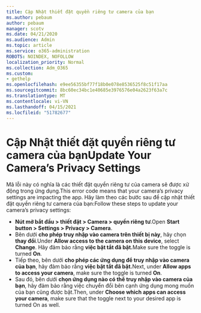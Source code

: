 ```yaml
---
title: Cập Nhật thiết đặt quyền riêng tư camera của bạn
ms.author: pebaum
author: pebaum
manager: scotv
ms.date: 04/21/2020
ms.audience: Admin
ms.topic: article
ms.service: o365-administration
ROBOTS: NOINDEX, NOFOLLOW
localization_priority: Normal
ms.collection: Adm_O365
ms.custom:
- gethelp
ms.openlocfilehash: e9ee56355bf77f18b0e078e8536525f8c51f17aa
ms.sourcegitcommit: 8bc60ec34bc1e40685e3976576e04a2623f63a7c
ms.translationtype: MT
ms.contentlocale: vi-VN
ms.lasthandoff: 04/15/2021
ms.locfileid: "51782677"
---
```

# <a name="update-your-cameras-privacy-settings"></a><span data-ttu-id="97a07-102">Cập Nhật thiết đặt quyền riêng tư camera của bạn</span><span class="sxs-lookup"><span data-stu-id="97a07-102">Update Your Camera’s Privacy Settings</span></span>

<span data-ttu-id="97a07-103">Mã lỗi này có nghĩa là các thiết đặt quyền riêng tư của camera sẽ được xử động trong ứng dụng.</span><span class="sxs-lookup"><span data-stu-id="97a07-103">This error code means that your camera’s privacy settings are impacting the app.</span></span> <span data-ttu-id="97a07-104">Hãy làm theo các bước sau để cập nhật thiết đặt quyền riêng tư camera của bạn:</span><span class="sxs-lookup"><span data-stu-id="97a07-104">Follow these steps to update your camera’s privacy settings:</span></span>

- <span data-ttu-id="97a07-105">**Nút mở bắt đầu > thiết đặt > Camera > quyền riêng tư**.</span><span class="sxs-lookup"><span data-stu-id="97a07-105">Open **Start button > Settings > Privacy > Camera**.</span></span>
- <span data-ttu-id="97a07-106">Bên dưới **cho phép truy nhập vào camera trên thiết bị này**, hãy chọn **thay đổi**.</span><span class="sxs-lookup"><span data-stu-id="97a07-106">Under **Allow access to the camera on this device**, select **Change**.</span></span> <span data-ttu-id="97a07-107">Hãy đảm bảo rằng **việc bật tắt đã bật.**</span><span class="sxs-lookup"><span data-stu-id="97a07-107">Make sure the toggle is turned **On**.</span></span>
- <span data-ttu-id="97a07-108">Tiếp theo, bên dưới **cho phép các ứng dụng để truy nhập vào camera của bạn**, hãy đảm bảo rằng **việc bật tắt đã bật.**</span><span class="sxs-lookup"><span data-stu-id="97a07-108">Next, under **Allow apps to access your camera**, make sure the toggle is turned **On**.</span></span>
- <span data-ttu-id="97a07-109">Sau đó, bên dưới **chọn ứng dụng nào có thể truy nhập vào camera của bạn**, hãy đảm bảo rằng việc chuyển đổi bên cạnh ứng dụng mong muốn của bạn cũng được bật.</span><span class="sxs-lookup"><span data-stu-id="97a07-109">Then, under **Choose which apps can access your camera**, make sure that the toggle next to your desired app is turned On as well.</span></span>
